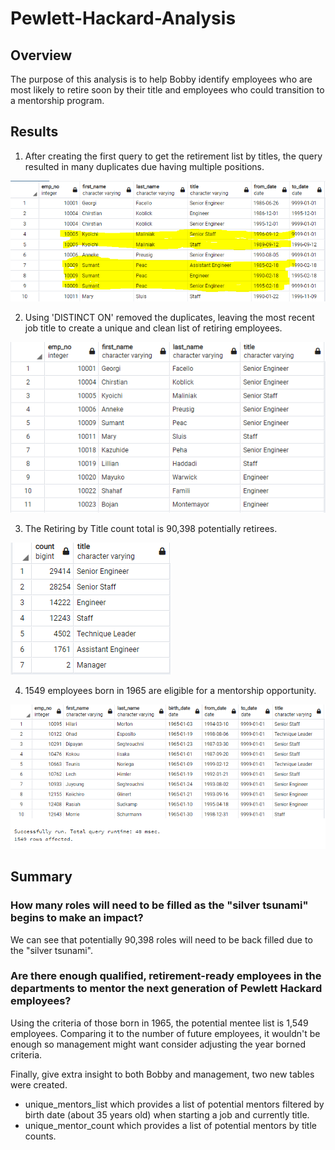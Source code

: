 # Pewlett-Hackard-Analysis

## Overview

The purpose of this analysis is to help Bobby identify employees who are most likely to retire soon by their title and employees who could transition to a mentorship program.

## Results

1. After creating the first query to get the retirement list by titles, the query resulted in many duplicates due having multiple positions.

![RetirementTitles](/Images/retirement_titles.PNG)

2. Using 'DISTINCT ON' removed the duplicates, leaving the most recent job title to create a unique and clean list of retiring employees.

![UniqueTitles](/Images/unique_titles.PNG)

3. The Retiring by Title count total is 90,398 potentially retirees.

![RetirementTitles](/Images/retiring_titles.PNG)

4. 1549 employees born in 1965 are eligible for a mentorship opportunity.

![Mentorship](/Images/mentorship_eligibility.png)

## Summary

### How many roles will need to be filled as the "silver tsunami" begins to make an impact?

We can see that potentially 90,398 roles will need to be back filled due to the "silver tsunami".

### Are there enough qualified, retirement-ready employees in the departments to mentor the next generation of Pewlett Hackard employees?

Using the criteria of those born in 1965, the potential mentee list is 1,549 employees. Comparing it to the number of future employees, it wouldn't be enough so management might want consider adjusting the year borned criteria.

Finally, give extra insight to both Bobby and management, two new tables were created.
- unique_mentors_list which provides a list of potential mentors filtered by birth date (about 35 years old) when starting a job and currently title.
- unique_mentor_count which provides a list of potential mentors by title counts.
